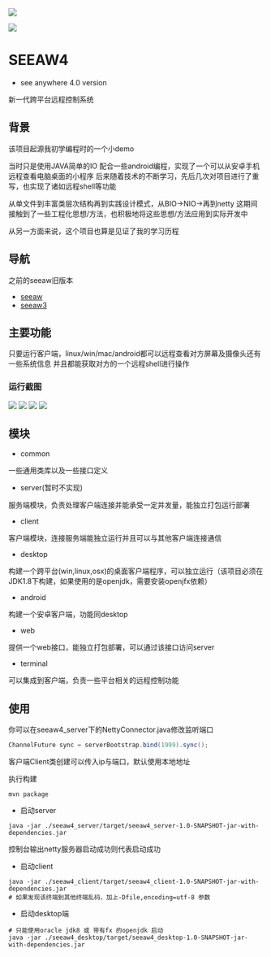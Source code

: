 
![](https://github.com/0xcaffebabe/seeaw4/workflows/Java%20CI/badge.svg)

![](https://img.shields.io/badge/JDK-1.8-green)

# SEEAW4

- see anywhere 4.0 version

新一代跨平台远程控制系统

## 背景

该项目起源我初学编程时的一个小demo

当时只是使用JAVA简单的IO 配合一些android编程，实现了一个可以从安卓手机远程查看电脑桌面的小程序
后来随着技术的不断学习，先后几次对项目进行了重写，也实现了诸如远程shell等功能

从单文件到丰富类层次结构再到实践设计模式，从BIO->NIO->再到netty
这期间接触到了一些工程化思想/方法，也积极地将这些思想/方法应用到实际开发中

从另一方面来说，这个项目也算是见证了我的学习历程

## 导航

之前的seeaw旧版本

- [seeaw](https://github.com/0xcaffebabe/seeaw)
- [seeaw3](https://github.com/0xcaffebabe/seeaw3-server-control)

## 主要功能

只要运行客户端，linux/win/mac/android都可以远程查看对方屏幕及摄像头还有一些系统信息
并且都能获取对方的一个远程shell进行操作

### 运行截图

![](./asset/1.jpg)
![](./asset/2.jpg)
![](./asset/3.png)
![](./asset/4.png)

## 模块

- common

一些通用类库以及一些接口定义

- server(暂时不实现)

服务端模块，负责处理客户端连接并能承受一定并发量，能独立打包运行部署

- client

客户端模块，连接服务端能独立运行并且可以与其他客户端连接通信

- desktop

构建一个跨平台(win,linux,osx)的桌面客户端程序，可以独立运行（该项目必须在JDK1.8下构建，如果使用的是openjdk，需要安装openjfx依赖）

- android

构建一个安卓客户端，功能同desktop

- web

提供一个web接口，能独立打包部署，可以通过该接口访问server

- terminal

可以集成到客户端，负责一些平台相关的远程控制功能

## 使用

你可以在seeaw4_server下的NettyConnector.java修改监听端口

```java
ChannelFuture sync = serverBootstrap.bind(1999).sync();
```

客户端Client类创建可以传入ip与端口，默认使用本地地址

执行构建

```shell script
mvn package
```

- 启动server

```shell script
java -jar ./seeaw4_server/target/seeaw4_server-1.0-SNAPSHOT-jar-with-dependencies.jar
```

控制台输出netty服务器启动成功则代表启动成功

- 启动client

```shell script
java -jar ./seeaw4_client/target/seeaw4_client-1.0-SNAPSHOT-jar-with-dependencies.jar
# 如果发现该终端到其他终端乱码，加上-Dfile,encoding=utf-8 参数
```

- 启动desktop端

```shell script
# 只能使用oracle jdk8 或 带有fx 的openjdk 启动 
java -jar ./seeaw4_desktop/target/seeaw4_desktop-1.0-SNAPSHOT-jar-with-dependencies.jar
```













